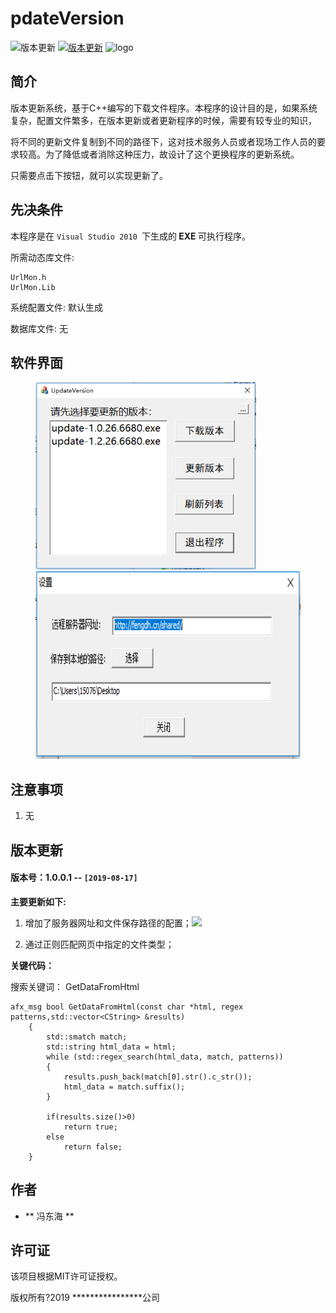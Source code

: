 # pdateVersion  
  
![版本更新](https://img.shields.io/badge/build-passing-green.svg)
[![版本更新](https://img.shields.io/badge/release-v1.0.0.1-blue.svg)](https://github.com/Doctor-Feng/UpdateVersion)
![logo](https://img.shields.io/badge/license-MIT-9cf.svg)

## 简介 

版本更新系统，基于C++编写的下载文件程序。本程序的设计目的是，如果系统复杂，配置文件繁多，在版本更新或者更新程序的时候，需要有较专业的知识，

将不同的更新文件复制到不同的路径下，这对技术服务人员或者现场工作人员的要求较高。为了降低或者消除这种压力，故设计了这个更换程序的更新系统。

只需要点击下按钮，就可以实现更新了。

## 先决条件

本程序是在 `Visual Studio 2010 `下生成的<B> EXE </B>可执行程序。  

所需动态库文件:  
``` 
UrlMon.h
UrlMon.Lib
```
系统配置文件:  默认生成

数据库文件:  无


## 软件界面

   <figure class="half">
  
   <img src="https://github.com/fdh0/files/blob/master/081702.PNG?raw=true" height="300" title="软件主界面">
   <img src="https://github.com/fdh0/files/blob/master/081703.PNG?raw=true" height="300" title="软件设置界面">

   </figure>  

## 注意事项

1. 无

## 版本更新

#### 版本号：1.0.0.1 --  `[2019-08-17]`

<b>主要更新如下:</b> 

1. 增加了服务器网址和文件保存路径的配置；![](https://github.com/fdh0/files/blob/master/improved.png?raw=true)

2. 通过正则匹配网页中指定的文件类型；

<b>关键代码：</b>  

搜索关键词： GetDataFromHtml

```
afx_msg bool GetDataFromHtml(const char *html, regex patterns,std::vector<CString> &results)
	{
		std::smatch match;
		std::string html_data = html;
		while (std::regex_search(html_data, match, patterns))
		{
			results.push_back(match[0].str().c_str());
			html_data = match.suffix();
		}

		if(results.size()>0)
			return true;
		else
			return false;
	}
```


## 作者
 
* ** 冯东海 ** 


## 许可证

该项目根据MIT许可证授权。

版权所有?2019 ****************公司
